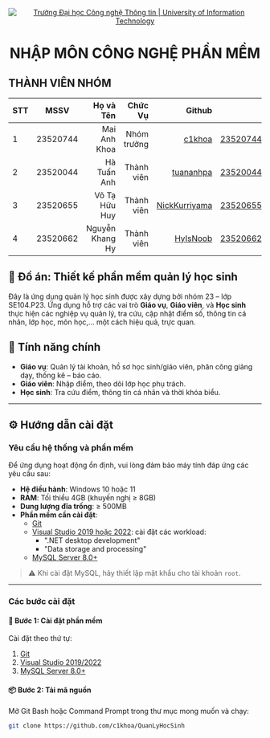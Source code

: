 <!-- Banner -->
<p align="center">
  <a href="https://www.uit.edu.vn/" title="Trường Đại học Công nghệ Thông tin" style="border: none;">
    <img src="https://i.imgur.com/WmMnSRt.png" alt="Trường Đại học Công nghệ Thông tin | University of Information Technology">
  </a>
</p>

<h1 align="center"><b>NHẬP MÔN CÔNG NGHỆ PHẦN MỀM</b></h>

## THÀNH VIÊN NHÓM

| STT |   MSSV   |       Họ và Tên |     Chức Vụ |                                             Github |                  Email |
| --- | :------: | --------------: | ----------: | -------------------------------------------------: | ---------------------: |
| 1   | 23520744 |    Mai Anh Khoa | Nhóm trưởng |                [c1khoa](https://github.com/c1khoa) | 23520744@gm.uit.edu.vn |
| 2   | 23520044 |     Hà Tuấn Anh |  Thành viên |          [tuananhpa](https://github.com/tuananhpa) | 23520044@gm.uit.edu.vn |
| 3   | 23520655 |   Võ Tạ Hữu Huy |  Thành viên | [NickKurriyama](https://github.com/NickKurriyama1) | 23520655@gm.uit.edu.vn |
| 4   | 23520662 | Nguyễn Khang Hy |  Thành viên |            [HyIsNoob](https://github.com/HyIsNoob) | 23520662@gm.uit.edu.vn |

## 📘 Đồ án: Thiết kế phần mềm quản lý học sinh

Đây là ứng dụng quản lý học sinh được xây dựng bởi nhóm 23 – lớp SE104.P23. Ứng dụng hỗ trợ các vai trò **Giáo vụ**, **Giáo viên**, và **Học sinh** thực hiện các nghiệp vụ quản lý, tra cứu, cập nhật điểm số, thông tin cá nhân, lớp học, môn học,... một cách hiệu quả, trực quan.

## 🚀 Tính năng chính

-   **Giáo vụ**: Quản lý tài khoản, hồ sơ học sinh/giáo viên, phân công giảng dạy, thống kê – báo cáo.
-   **Giáo viên**: Nhập điểm, theo dõi lớp học phụ trách.
-   **Học sinh**: Tra cứu điểm, thông tin cá nhân và thời khóa biểu.

---

## ⚙️ Hướng dẫn cài đặt

### Yêu cầu hệ thống và phần mềm

Để ứng dụng hoạt động ổn định, vui lòng đảm bảo máy tính đáp ứng các yêu cầu sau:

-   **Hệ điều hành**: Windows 10 hoặc 11
-   **RAM**: Tối thiểu 4GB (khuyến nghị ≥ 8GB)
-   **Dung lượng đĩa trống**: ≥ 500MB
-   **Phần mềm cần cài đặt**:
    -   [Git](https://git-scm.com/)
    -   [Visual Studio 2019 hoặc 2022](https://visualstudio.microsoft.com/): cài đặt các workload:
        -   ".NET desktop development"
        -   "Data storage and processing"
    -   [MySQL Server 8.0+](https://dev.mysql.com/downloads/mysql/)

> ⚠️ Khi cài đặt MySQL, hãy thiết lập mật khẩu cho tài khoản `root`.

---

### Các bước cài đặt

#### 🔧 Bước 1: Cài đặt phần mềm

Cài đặt theo thứ tự:

1. [Git](https://git-scm.com/downloads)
2. [Visual Studio 2019/2022](https://visualstudio.microsoft.com/)
3. [MySQL Server 8.0+](https://dev.mysql.com/downloads/installer/)

#### 📦 Bước 2: Tải mã nguồn

Mở Git Bash hoặc Command Prompt trong thư mục mong muốn và chạy:

```bash
git clone https://github.com/c1khoa/QuanLyHocSinh
```
